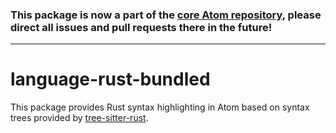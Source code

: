 ### This package is now a part of the [core Atom repository](https://github.com/atom/atom/tree/master/packages/language-rust-bundled), please direct all issues and pull requests there in the future!

---

# language-rust-bundled

This package provides Rust syntax highlighting in Atom based on syntax trees provided by [tree-sitter-rust](https://github.com/tree-sitter/tree-sitter-rust).
